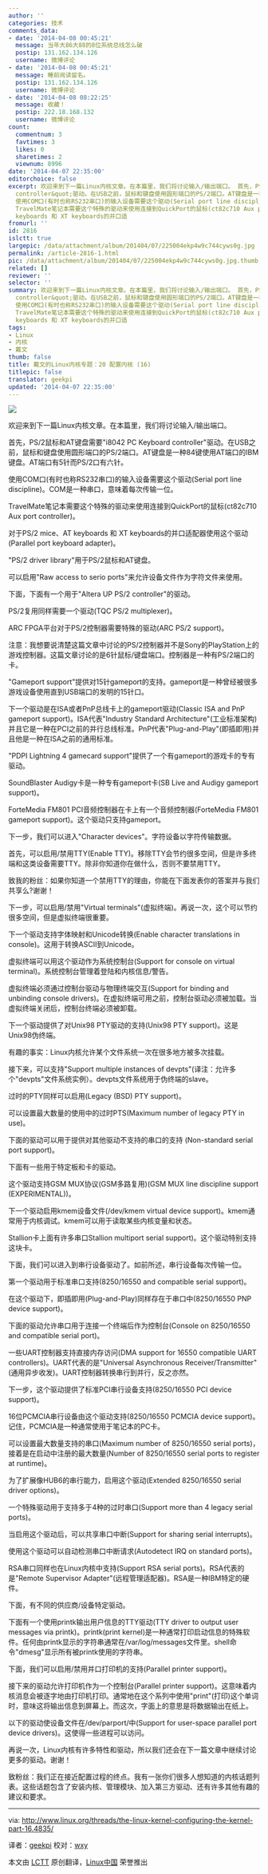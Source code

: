 ```yaml
---
author: ''
categories: 技术
comments_data:
- date: '2014-04-08 00:45:21'
  message: 当年大86大88的8位系统总线怎么破
  postip: 131.162.134.126
  username: 微博评论
- date: '2014-04-08 00:45:21'
  message: 睡前阅读留名。
  postip: 131.162.134.126
  username: 微博评论
- date: '2014-04-08 08:22:25'
  message: 收藏！
  postip: 222.18.168.132
  username: 微博评论
count:
  commentnum: 3
  favtimes: 3
  likes: 0
  sharetimes: 2
  viewnum: 8996
date: '2014-04-07 22:35:00'
editorchoice: false
excerpt: 欢迎来到下一篇Linux内核文章。在本篇里，我们将讨论输入/输出端口。 首先，PS/2鼠标和AT键盘需要&quot;i8042 PC Keyboard
  controller&quot;驱动。在USB之前，鼠标和键盘使用圆形端口的PS/2端口。AT键盘是一种84键使用AT端口的IBM键盘。AT端口有5针而PS/2口有六针。
  使用COM口(有时也称RS232串口)的输入设备需要这个驱动(Serial port line discipline)。COM是一种串口，意味着每次传输一位。
  TravelMate笔记本需要这个特殊的驱动来使用连接到QuickPort的鼠标(ct82c710 Aux port controller)。 对于PS/2 mice、AT
  keyboards 和 XT keyboards的并口适
fromurl: ''
id: 2816
islctt: true
largepic: /data/attachment/album/201404/07/225004ekp4w9c744cyws0g.jpg
permalink: /article-2816-1.html
pic: /data/attachment/album/201404/07/225004ekp4w9c744cyws0g.jpg.thumb.jpg
related: []
reviewer: ''
selector: ''
summary: 欢迎来到下一篇Linux内核文章。在本篇里，我们将讨论输入/输出端口。 首先，PS/2鼠标和AT键盘需要&quot;i8042 PC Keyboard
  controller&quot;驱动。在USB之前，鼠标和键盘使用圆形端口的PS/2端口。AT键盘是一种84键使用AT端口的IBM键盘。AT端口有5针而PS/2口有六针。
  使用COM口(有时也称RS232串口)的输入设备需要这个驱动(Serial port line discipline)。COM是一种串口，意味着每次传输一位。
  TravelMate笔记本需要这个特殊的驱动来使用连接到QuickPort的鼠标(ct82c710 Aux port controller)。 对于PS/2 mice、AT
  keyboards 和 XT keyboards的并口适
tags:
- Linux
- 内核
- 戴文
thumb: false
title: 戴文的Linux内核专题：20 配置内核 (16)
titlepic: false
translator: geekpi
updated: '2014-04-07 22:35:00'
---
```


![](/data/attachment/album/201404/07/225004ekp4w9c744cyws0g.jpg)


欢迎来到下一篇Linux内核文章。在本篇里，我们将讨论输入/输出端口。


首先，PS/2鼠标和AT键盘需要"i8042 PC Keyboard controller"驱动。在USB之前，鼠标和键盘使用圆形端口的PS/2端口。AT键盘是一种84键使用AT端口的IBM键盘。AT端口有5针而PS/2口有六针。


使用COM口(有时也称RS232串口)的输入设备需要这个驱动(Serial port line discipline)。COM是一种串口，意味着每次传输一位。


TravelMate笔记本需要这个特殊的驱动来使用连接到QuickPort的鼠标(ct82c710 Aux port controller)。


对于PS/2 mice、AT keyboards 和 XT keyboards的并口适配器使用这个驱动(Parallel port keyboard adapter)。


"PS/2 driver library"用于PS/2鼠标和AT键盘。


可以启用"Raw access to serio ports"来允许设备文件作为字符文件来使用。


下面，下面有一个用于"Altera UP PS/2 controller"的驱动。


PS/2复用同样需要一个驱动(TQC PS/2 multiplexer)。


ARC FPGA平台对于PS/2控制器需要特殊的驱动(ARC PS/2 support)。


注意：我想要说清楚这篇文章中讨论的PS/2控制器并不是Sony的PlayStation上的游戏控制器。这篇文章讨论的是6针鼠标/键盘端口。控制器是一种有PS/2端口的卡。


"Gameport support"提供对15针gameport的支持。gameport是一种曾经被很多游戏设备使用直到USB端口的发明的15针口。


下一个驱动是在ISA或者PnP总线卡上的gameport驱动(Classic ISA and PnP gameport support)。ISA代表"Industry Standard Architecture"(工业标准架构)并且它是一种在PCI之前的并行总线标准。PnP代表"Plug-and-Play"(即插即用)并且他是一种在ISA之前的通用标准。


"PDPI Lightning 4 gamecard support"提供了一个有gameport的游戏卡的专有驱动。


SoundBlaster Audigy卡是一种专有gameport卡(SB Live and Audigy gameport support)。


ForteMedia FM801 PCI音频控制器在卡上有一个音频控制器(ForteMedia FM801 gameport support)。这个驱动只支持gameport。


下一步，我们可以进入"Character devices"。字符设备以字符传输数据。


首先，可以启用/禁用TTY(Enable TTY)。移除TTY会节约很多空间，但是许多终端和这类设备需要TTY。除非你知道你在做什么，否则不要禁用TTY。


致我的粉丝：如果你知道一个禁用TTY的理由，你能在下面发表你的答案并与我们共享么?谢谢！


下一步，可以启用/禁用"Virtual terminals"(虚拟终端)。再说一次，这个可以节约很多空间，但是虚拟终端很重要。


下一个驱动支持字体映射和Unicode转换(Enable character translations in console)。这用于转换ASCII到Unicode。


虚拟终端可以用这个驱动作为系统控制台(Support for console on virtual terminal)。系统控制台管理着登陆和内核信息/警告。


虚拟终端必须通过控制台驱动与物理终端交互(Support for binding and unbinding console drivers)。在虚拟终端可用之前，控制台驱动必须被加载。当虚拟终端关闭后，控制台终端必须被卸载。


下一个驱动提供了对Unix98 PTY驱动的支持(Unix98 PTY support)。这是Unix98伪终端。


有趣的事实：Linux内核允许某个文件系统一次在很多地方被多次挂载。


接下来，可以支持"Support multiple instances of devpts"(译注：允许多个"devpts"文件系统实例）。devpts文件系统用于伪终端的slave。


过时的PTY同样可以启用(Legacy (BSD) PTY support)。


可以设置最大数量的使用中的过时PTS(Maximum number of legacy PTY in use)。


下面的驱动可以用于提供对其他驱动不支持的串口的支持 (Non-standard serial port support)。


下面有一些用于特定板和卡的驱动。


这个驱动支持GSM MUX协议(GSM多路复用)(GSM MUX line discipline support (EXPERIMENTAL))。


下一个驱动启用kmem设备文件(/dev/kmem virtual device support)。kmem通常用于内核调试。kmem可以用于读取某些内核变量和状态。


Stallion卡上面有许多串口Stallion multiport serial support)。这个驱动特别支持这块卡。


下面，我们可以进入到串行设备驱动了。如前所述，串行设备每次传输一位。


第一个驱动用于标准串口支持(8250/16550 and compatible serial support)。


在这个驱动下，即插即用(Plug-and-Play)同样存在于串口中(8250/16550 PNP device support)。


下面的驱动允许串口用于连接一个终端后作为控制台(Console on 8250/16550 and compatible serial port)。


一些UART控制器支持直接内存访问(DMA support for 16550 compatible UART controllers)。UART代表的是"Universal Asynchronous Receiver/Transmitter"(通用异步收发)。UART控制器转换串行到并行，反之亦然。


下一步，这个驱动提供了标准PCI串行设备支持(8250/16550 PCI device support)。


16位PCMCIA串行设备由这个驱动支持(8250/16550 PCMCIA device support)。记住，PCMCIA是一种通常使用于笔记本的PC卡。


可以设置最大数量支持的串口(Maximum number of 8250/16550 serial ports)，接着是在启动中注册的最大数量(Number of 8250/16550 serial ports to register at runtime)。


为了扩展像HUB6的串行能力，启用这个驱动(Extended 8250/16550 serial driver options)。


一个特殊驱动用于支持多于4种的过时串口(Support more than 4 legacy serial ports)。


当启用这个驱动后，可以共享串口中断(Support for sharing serial interrupts)。


使用这个驱动可以自动检测串口中断请求(Autodetect IRQ on standard ports)。


RSA串口同样也在Linux内核中支持(Support RSA serial ports)。RSA代表的是"Remote Supervisor Adapter"(远程管理适配器)。RSA是一种IBM特定的硬件。


下面，有不同的供应商/设备特定驱动。


下面有一个使用printk输出用户信息的TTY驱动(TTY driver to output user messages via printk)。printk(print kernel)是一种通常打印启动信息的特殊软件。任何由printk显示的字符串通常在/var/log/messages文件里。shell命令"dmesg"显示所有被printk使用的字符串。


下面，我们可以启用/禁用并口打印机的支持(Parallel printer support)。


接下来的驱动允许打印机作为一个控制台(Parallel printer support)。这意味着内核消息会被逐字地由打印机打印。通常地在这个系列中使用"print"(打印)这个单词时，意味这将输出信息到屏幕上。而这次，字面上的意思是将数据输出在纸上。


以下的驱动使设备文件在/dev/parport/中(Support for user-space parallel port device drivers)。这使得一些进程可以访问。


再说一次，Linux内核有许多特性和驱动，所以我们还会在下一篇文章中继续讨论更多的驱动。谢谢！


致粉丝：我们正在接近配置过程的终点。我有一张你们很多人想知道的内核话题列表。这些话题包含了安装内核、管理模块、加入第三方驱动、还有许多其他有趣的建议和要求。




---


via: <http://www.linux.org/threads/the-linux-kernel-configuring-the-kernel-part-16.4835/>


译者：[geekpi](https://github.com/geekpi) 校对：[wxy](https://github.com/wxy)


本文由 [LCTT](https://github.com/LCTT/TranslateProject) 原创翻译，[Linux中国](http://linux.cn/) 荣誉推出